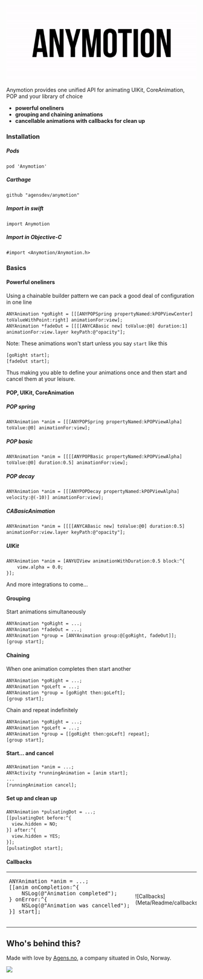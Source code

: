 ![Screenshot](logo_looped.gif)

Anymotion provides one unified API for animating UIKit, CoreAnimation, POP and your library of choice

- **powerful oneliners**
- **grouping and chaining animations**
- **cancellable animations with callbacks for clean up**

### Installation

##### Pods
```
pod 'Anymotion'
```

##### Carthage
```
github "agensdev/anymotion"
```

##### Import in swift
```
import Anymotion
```

##### Import in Objective-C
```
#import <Anymotion/Anymotion.h>
```

### Basics

#### Powerful oneliners

Using a chainable builder pattern we can pack a good deal of configuration in one line
```objc
ANYAnimation *goRight = [[[ANYPOPSpring propertyNamed:kPOPViewCenter] toValueWithPoint:right] animationFor:view];
ANYAnimation *fadeOut = [[[[ANYCABasic new] toValue:@0] duration:1] animationFor:view.layer keyPath:@"opacity"];
```
Note: These animations won't start unless you say `start` like this
```objc
[goRight start];
[fadeOut start];
```
Thus making you able to define your animations once and then start and cancel them at your leisure.

#### POP, UIKit, CoreAnimation

##### POP spring
```objc
ANYAnimation *anim = [[[ANYPOPSpring propertyNamed:kPOPViewAlpha] toValue:@0] animationFor:view];
```

##### POP basic
```objc
ANYAnimation *anim = [[[[ANYPOPBasic propertyNamed:kPOPViewAlpha] toValue:@0] duration:0.5] animationFor:view];
```

##### POP decay
```objc
ANYAnimation *anim = [[[ANYPOPDecay propertyNamed:kPOPViewAlpha] velocity:@(-10)] animationFor:view];
```

##### CABasicAnimation
```objc
ANYAnimation *anim = [[[[ANYCABasic new] toValue:@0] duration:0.5] animationFor:view.layer keyPath:@"opacity"];
```

##### UIKit
```objc
ANYAnimation *anim = [ANYUIView animationWithDuration:0.5 block:^{
    view.alpha = 0.0;
}];
```

And more integrations to come...

#### Grouping

Start animations simultaneously

```objc
ANYAnimation *goRight = ...;
ANYAnimation *fadeOut = ...;
ANYAnimation *group = [ANYAnimation group:@[goRight, fadeOut]];
[group start];
```

#### Chaining

When one animation completes then start another
```objc
ANYAnimation *goRight = ...;
ANYAnimation *goLeft = ...;
ANYAnimation *group = [goRight then:goLeft];
[group start];
```

Chain and repeat indefinitely
```objc
ANYAnimation *goRight = ...;
ANYAnimation *goLeft = ...;
ANYAnimation *group = [[goRight then:goLeft] repeat];
[group start];
```

#### Start... and cancel

```objc
ANYAnimation *anim = ...;
ANYActivity *runningAnimation = [anim start];
...
[runningAnimation cancel];
```

#### Set up and clean up

```objc
ANYAnimation *pulsatingDot = ...;
[[pulsatingDot before:^{
  view.hidden = NO;
}] after:^{
  view.hidden = YES;
}];
[pulsatingDot start];
```

#### Callbacks

<table>
  <tr>
    <td width="400px"><div class="highlight"><pre>
ANYAnimation *anim = ...;
[[anim onCompletion:^{
    NSLog(@"Animation completed");
} onError:^{
    NSLog(@"Animation was cancelled");
}] start];
    </pre></div></td>
    <td>
      ![Callbacks](Meta/Readme/callbacks.gif)
    </td>
  </tr>
</table>



## Who's behind this?

Made with love by [Agens.no](http://agens.no/), a company situated in Oslo, Norway.

[<img src="http://static.agens.no/images/agens_logo_w_slogan_avenir_medium.png" width="340" />](http://agens.no/)
